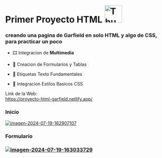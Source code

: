 <h1>Primer Proyecto HTML <a href="https://emoji.gg/emoji/10926-thumbs-up-meme"><img src="https://cdn3.emoji.gg/emojis/10926-thumbs-up-meme.png" width="55px" height="55px" alt="Thumbs_up_meme"></a></h1>
<h3>creando una pagina de Garfield en solo HTML y algo de CSS, para practicar un poco</h3>

- 🎞 Integracion de **Multimedia**

- 📑 Creacion de Formularios y Tablas

- 🎇 Etiquetas Texto Fundamentales

- 🎨 Integracion Estilos Basicos CSS

Link de la Web: <br>
  https://proyecto-html-garfield.netlify.app/

<h3>Inicio</h3>
  <a href='https://postimg.cc/LgKkQKJh' target='_blank'><img src='https://i.postimg.cc/rszhmqcG/imagen-2024-07-19-162907107.png' border='0' alt='imagen-2024-07-19-162907107'/></a>
<h3>Formulario<h3>
  <a href='https://postimg.cc/G9Fv3fBJ' target='_blank'><img src='https://i.postimg.cc/WpK88LTK/imagen-2024-07-19-163033729.png' border='0' alt='imagen-2024-07-19-163033729'/></a>
